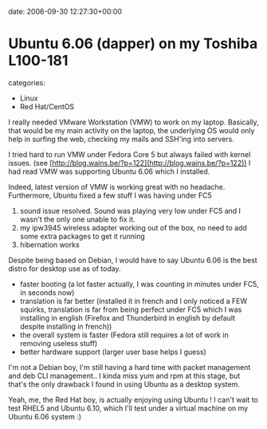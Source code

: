 


date: 2006-09-30 12:27:30+00:00


# Ubuntu 6.06 (dapper) on my Toshiba L100-181

categories:
- Linux
- Red Hat/CentOS


I really needed VMware Workstation (VMW) to work on my laptop.
Basically, that would be my main activity on the laptop, the underlying OS would only help in surfing the web, checking my mails and SSH'ing into servers.

I tried hard to run VMW under Fedora Core 5 but always failed with kernel issues. (see [http://blog.wains.be/?p=122](http://blog.wains.be/?p=122))
I had read VMW was supporting Ubuntu 6.06 which I installed.



Indeed, latest version of VMW is working great with no headache.
Furthermore, Ubuntu fixed a few stuff I was having under FC5
1. sound issue resolved. Sound was playing very low under FC5 and I wasn't the only one unable to fix it.
2. my ipw3945 wireless adapter working out of the box, no need to add some extra packages to get it running
3. hibernation works

Despite being based on Debian, I would have to say Ubuntu 6.06 is the best distro for desktop use as of today.

- faster booting (a lot faster actually, I was counting in minutes under FC5, in seconds now)
- translation is far better (installed it in french and I only noticed a FEW squirks, translation is far from being perfect under FC5 which I was installing in english (Firefox and Thunderbird in english by default despite installing in french))
- the overall system is faster (Fedora still requires a lot of work in removing useless stuff)
- better hardware support (larger user base helps I guess)

I'm not a Debian boy, I'm still having a hard time with packet management and deb CLI management.. I kinda miss yum and rpm at this stage, but that's the only drawback I found in using Ubuntu as a desktop system.

Yeah, me, the Red Hat boy, is actually enjoying using Ubuntu ! 
I can't wait to test RHEL5 and Ubuntu 6.10, which I'll test under a virtual machine on my Ubuntu 6.06 system :)

